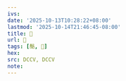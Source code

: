 ```yaml
---
ivs:
date: '2025-10-13T10:28:22+08:00'
lastmod: '2025-10-14T21:46:45-08:00'
title: 􅑳
url: 􅑳
tags: [鬜, 𩮝]
hex: 
src: DCCV, DCCV
note:
---
```

